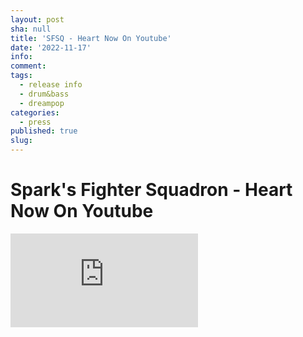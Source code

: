 ```yaml
---
layout: post
sha: null
title: 'SFSQ - Heart Now On Youtube'
date: '2022-11-17'
info: 
comment: 
tags:
  - release info
  - drum&bass
  - dreampop
categories:
  - press
published: true
slug: 
---
```


# Spark's Fighter Squadron - Heart Now On Youtube

<iframe width="auto" height="auto" src="https://www.youtube.com/embed/7E-Bwki5AUg" title="YouTube video player" frameborder="0" allow="accelerometer; autoplay; clipboard-write; encrypted-media; gyroscope; picture-in-picture" allowfullscreen></iframe>